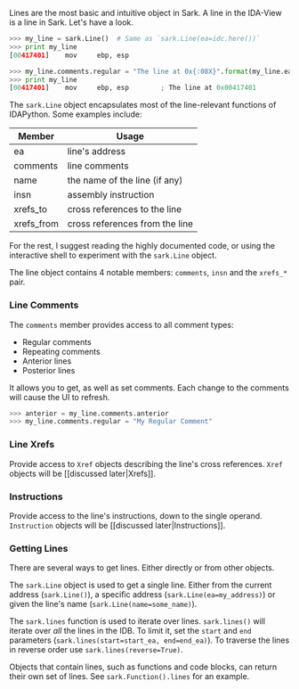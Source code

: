 Lines are the most basic and intuitive object in Sark. A line in the IDA-View is a line in Sark. Let's have a look.

```python
>>> my_line = sark.Line()  # Same as `sark.Line(ea=idc.here())`
>>> print my_line
[00417401]    mov     ebp, esp

>>> my_line.comments.regular = "The line at 0x{:08X}".format(my_line.ea)
>>> print my_line
[00417401]    mov     ebp, esp        ; The line at 0x00417401
```

The `sark.Line` object encapsulates most of the line-relevant functions of IDAPython. Some examples include:

Member      | Usage
------------|--------
ea          | line's address
comments    | line comments
name        | the name of the line (if any)
insn        | assembly instruction
xrefs_to    | cross references to the line
xrefs_from  | cross references from the line

For the rest, I suggest reading the highly documented code, or using the interactive shell to experiment with the `sark.Line` object.

The line object contains 4 notable members: `comments`, `insn` and the `xrefs_*` pair.

### Line Comments

The `comments` member provides access to all comment types:
- Regular comments
- Repeating comments
- Anterior lines
- Posterior lines

It allows you to get, as well as set comments. Each change to the comments will cause the UI to refresh.

```python
>>> anterior = my_line.comments.anterior
>>> my_line.comments.regular = "My Regular Comment"
```

### Line Xrefs

Provide access to `Xref` objects describing the line's cross references.
`Xref` objects will be [[discussed later|Xrefs]].

### Instructions

Provide access to the line's instructions, down to the single operand.
`Instruction` objects will be [[discussed later|Instructions]].

### Getting Lines

There are several ways to get lines. Either directly or from other objects.

The `sark.Line` object is used to get a single line. Either from the current address (`sark.Line()`), a specific address (`sark.Line(ea=my_address)`) or given the line's name (`sark.Line(name=some_name)`).

The `sark.lines` function is used to iterate over lines. `sark.lines()` will iterate over *all* the lines in the IDB. To limit it, set the `start` and `end` parameters (`sark.lines(start=start_ea, end=end_ea)`).
To traverse the lines in reverse order use `sark.lines(reverse=True)`.

Objects that contain lines, such as functions and code blocks, can return their own set of lines. See `sark.Function().lines` for an example.